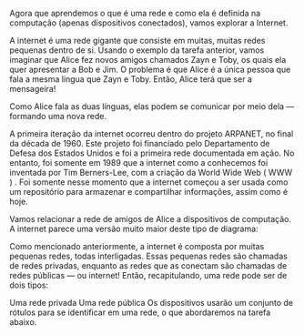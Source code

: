 Agora que aprendemos o que é uma rede e como ela é definida na computação (apenas dispositivos conectados), vamos explorar a Internet.

A internet é uma rede gigante que consiste em muitas, muitas redes pequenas dentro de si. Usando o exemplo da tarefa anterior, vamos imaginar que Alice fez novos amigos chamados Zayn e Toby, os quais ela quer apresentar a Bob e Jim. O problema é que Alice é a única pessoa que fala a mesma língua que Zayn e Toby. Então, Alice terá que ser a mensageira!



Como Alice fala as duas línguas, elas podem se comunicar por meio dela — formando uma nova rede.

A primeira iteração da internet ocorreu dentro do projeto ARPANET, no final da década de 1960. Este projeto foi financiado pelo Departamento de Defesa dos Estados Unidos e foi a primeira rede documentada em ação. No entanto, foi somente em 1989 que a internet como a conhecemos foi inventada por Tim Berners-Lee, com a criação da World Wide Web ( WWW ) . Foi somente nesse momento que a internet começou a ser usada como um repositório para armazenar e compartilhar informações, assim como é hoje.

Vamos relacionar a rede de amigos de Alice a dispositivos de computação. A internet parece uma versão muito maior deste tipo de diagrama:





Como mencionado anteriormente, a internet é composta por muitas pequenas redes, todas interligadas. Essas pequenas redes são chamadas de redes privadas, enquanto as redes que as conectam são chamadas de redes públicas — ou internet!  Então, recapitulando, uma rede pode ser de dois tipos:

Uma rede privada
Uma rede pública
Os dispositivos usarão um conjunto de rótulos para se identificar em uma rede, o que abordaremos na tarefa abaixo.

